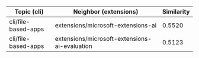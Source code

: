 | Topic (cli) | Neighbor (extensions) | Similarity |
|-------------|-------------------|------------|
| cli/file-based-apps | extensions/microsoft-extensions-ai | 0.5520 |
| cli/file-based-apps | extensions/microsoft-extensions-ai-evaluation | 0.5123 |
